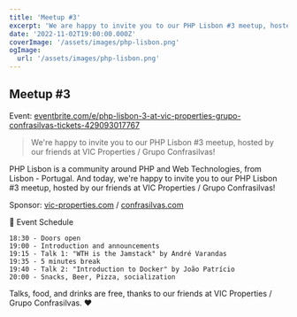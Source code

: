 ```yaml
---
title: 'Meetup #3'
excerpt: 'We are happy to invite you to our PHP Lisbon #3 meetup, hosted by our friends at VIC Properties / Grupo Confrasilvas!'
date: '2022-11-02T19:00:00.000Z'
coverImage: '/assets/images/php-lisbon.png'
ogImage:
  url: '/assets/images/php-lisbon.png'
---
```


## Meetup #3

Event: [eventbrite.com/e/php-lisbon-3-at-vic-properties-grupo-confrasilvas-tickets-429093017767](https://www.eventbrite.com/e/php-lisbon-3-at-vic-properties-grupo-confrasilvas-tickets-429093017767)

> We're happy to invite you to our PHP Lisbon #3 meetup, hosted by our friends at VIC Properties / Grupo Confrasilvas!

PHP Lisbon is a community around PHP and Web Technologies, from Lisbon - Portugal. And today, we're happy to invite you to our PHP Lisbon #3 meetup, hosted by our friends at VIC Properties / Grupo Confrasilvas!

Sponsor: [vic-properties.com](http://vic-properties.com) / [confrasilvas.com](http://confrasilvas.com)

📆 Event Schedule

    18:30 - Doors open
    19:00 - Introduction and announcements
    19:15 - Talk 1: "WTH is the Jamstack" by André Varandas
    19:35 - 5 minutes break
    19:40 - Talk 2: "Introduction to Docker" by João Patrício
    20:00 - Snacks, Beer, Pizza, socialization

Talks, food, and drinks are free, thanks to our friends at VIC Properties / Grupo Confrasilvas. ❤️

